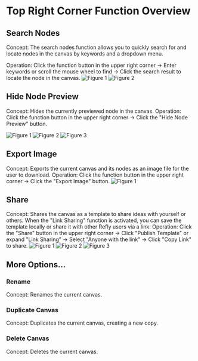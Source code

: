 # Top Right Corner Function Overview

## Search Nodes

Concept: The search nodes function allows you to quickly search for and locate nodes in the canvas by keywords and a dropdown menu.

Operation: Click the function button in the upper right corner -> Enter keywords or scroll the mouse wheel to find -> Click the search result to locate the node in the canvas.
![Figure 1](/images/2025-04-27-00-19-43.png)
![Figure 2](/images/2025-04-27-00-19-51.png)
## Hide Node Preview

Concept: Hides the currently previewed node in the canvas.
Operation: Click the function button in the upper right corner -> Click the "Hide Node Preview" button.

![Figure 1](/images/2025-04-27-00-20-01.png)
![Figure 2](/images/2025-04-27-00-20-10.png)
![Figure 3](/images/2025-04-27-00-20-20.png)

## Export Image

Concept: Exports the current canvas and its nodes as an image file for the user to download.
Operation: Click the function button in the upper right corner -> Click the "Export Image" button.
![Figure 1](/images/2025-04-27-00-20-30.png)
## Share

Concept: Shares the canvas as a template to share ideas with yourself or others. When the "Link Sharing" function is activated, you can save the template locally or share it with other Refly users via a link.
Operation: Click the "Share" button in the upper right corner -> Click "Publish Template" or expand "Link Sharing" -> Select "Anyone with the link" -> Click "Copy Link" to share.
![Figure 1](/images/2025-04-27-00-20-37.png)
![Figure 2](/images/2025-04-27-00-20-49.png)
![Figure 3](/images/2025-04-27-00-20-58.png)
## More Options...

### Rename

Concept: Renames the current canvas.

### Duplicate Canvas

Concept: Duplicates the current canvas, creating a new copy.

### Delete Canvas

Concept: Deletes the current canvas.